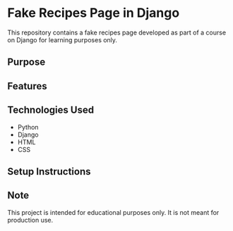 # Fake Recipes Page in Django

This repository contains a fake recipes page developed as part of a course on Django for learning purposes only.

## Purpose

## Features

## Technologies Used

- Python
- Django
- HTML
- CSS

## Setup Instructions


## Note

This project is intended for educational purposes only. It is not meant for production use.

